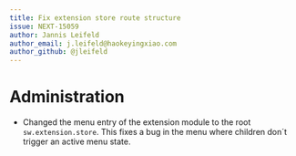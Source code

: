 ```yaml
---
title: Fix extension store route structure
issue: NEXT-15059
author: Jannis Leifeld
author_email: j.leifeld@haokeyingxiao.com 
author_github: @jleifeld
---
```

# Administration
* Changed the menu entry of the extension module to the root `sw.extension.store`. This fixes a bug in the menu where children don´t trigger an active menu state.
